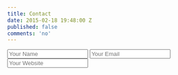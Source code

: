 ```yaml
---
title: Contact
date: 2015-02-18 19:48:00 Z
published: false
comments: 'no'
---
```


<form accept-charset="UTF-8" action="https://formkeep.com/f/7a20bd6fdaa9" method="POST">
  <input type="hidden" name="utf8" value="✓">
  <input type="text" name="name" placeholder="Your Name">
  <input type="email" name="email" placeholder="Your Email">
  <input type="url" name="url" placeholder="Your Website">
</form>
